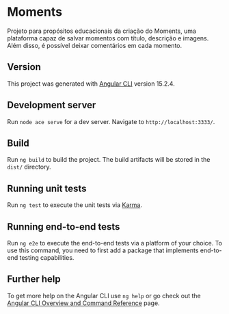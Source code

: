 # Moments
Projeto para propósitos educacionais da criação do Moments, uma plataforma capaz de salvar momentos com título, descrição e imagens. Além disso, é possível deixar comentários em cada momento.

## Version
This project was generated with [Angular CLI](https://github.com/angular/angular-cli) version 15.2.4.

## Development server

Run `node ace serve` for a dev server. Navigate to `http://localhost:3333/`. 

## Build

Run `ng build` to build the project. The build artifacts will be stored in the `dist/` directory.

## Running unit tests

Run `ng test` to execute the unit tests via [Karma](https://karma-runner.github.io).

## Running end-to-end tests

Run `ng e2e` to execute the end-to-end tests via a platform of your choice. To use this command, you need to first add a package that implements end-to-end testing capabilities.

## Further help

To get more help on the Angular CLI use `ng help` or go check out the [Angular CLI Overview and Command Reference](https://angular.io/cli) page.
